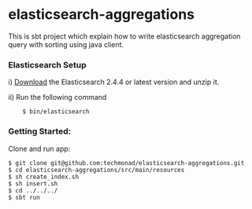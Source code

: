 # elasticsearch-aggregations
  This is sbt project which explain how to write elasticsearch aggregation query with sorting using java client.



### Elasticsearch Setup
  i) [Download](https://download.elastic.co/elasticsearch/release/org/elasticsearch/distribution/zip/elasticsearch/2.4.4/elasticsearch-2.4.4.zip) the Elasticsearch 2.4.4 or latest version  and unzip it.

  ii) Run the following command

        $ bin/elasticsearch
        

### Getting Started:
 Clone and run  app:
  ```
  $ git clone git@github.com:techmonad/elasticsearch-aggregations.git
  $ cd elasticsearch-aggregations/src/main/resources
  $ sh create_index.sh
  $ sh insert.sh
  $ cd ../../../
  $ sbt run
  ```
